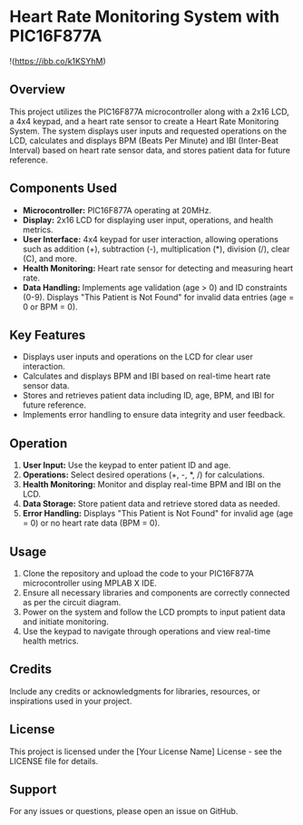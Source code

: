 # Heart Rate Monitoring System with PIC16F877A

!(https://ibb.co/k1KSYhM)

## Overview
This project utilizes the PIC16F877A microcontroller along with a 2x16 LCD, a 4x4 keypad, and a heart rate sensor to create a Heart Rate Monitoring System. The system displays user inputs and requested operations on the LCD, calculates and displays BPM (Beats Per Minute) and IBI (Inter-Beat Interval) based on heart rate sensor data, and stores patient data for future reference.

## Components Used
- **Microcontroller:** PIC16F877A operating at 20MHz.
- **Display:** 2x16 LCD for displaying user input, operations, and health metrics.
- **User Interface:** 4x4 keypad for user interaction, allowing operations such as addition (+), subtraction (-), multiplication (*), division (/), clear (C), and more.
- **Health Monitoring:** Heart rate sensor for detecting and measuring heart rate.
- **Data Handling:** Implements age validation (age > 0) and ID constraints (0-9). Displays "This Patient is Not Found" for invalid data entries (age = 0 or BPM = 0).

## Key Features
- Displays user inputs and operations on the LCD for clear user interaction.
- Calculates and displays BPM and IBI based on real-time heart rate sensor data.
- Stores and retrieves patient data including ID, age, BPM, and IBI for future reference.
- Implements error handling to ensure data integrity and user feedback.

## Operation
1. **User Input:** Use the keypad to enter patient ID and age.
2. **Operations:** Select desired operations (+, -, *, /) for calculations.
3. **Health Monitoring:** Monitor and display real-time BPM and IBI on the LCD.
4. **Data Storage:** Store patient data and retrieve stored data as needed.
5. **Error Handling:** Displays "This Patient is Not Found" for invalid age (age = 0) or no heart rate data (BPM = 0).

## Usage
1. Clone the repository and upload the code to your PIC16F877A microcontroller using MPLAB X IDE.
2. Ensure all necessary libraries and components are correctly connected as per the circuit diagram.
3. Power on the system and follow the LCD prompts to input patient data and initiate monitoring.
4. Use the keypad to navigate through operations and view real-time health metrics.

## Credits
Include any credits or acknowledgments for libraries, resources, or inspirations used in your project.

## License
This project is licensed under the [Your License Name] License - see the LICENSE file for details.

## Support
For any issues or questions, please open an issue on GitHub.

